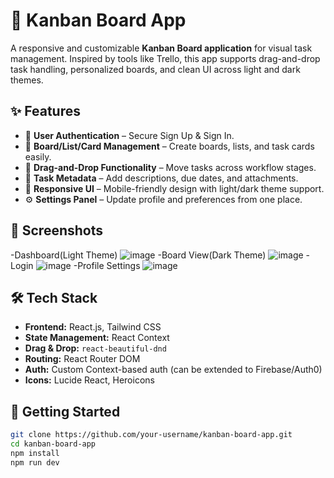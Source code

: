 # 🧠 Kanban Board App

A responsive and customizable **Kanban Board application** for visual task management. Inspired by tools like Trello, this app supports drag-and-drop task handling, personalized boards, and clean UI across light and dark themes.

## ✨ Features

- 🔐 **User Authentication** – Secure Sign Up & Sign In.
- 🧩 **Board/List/Card Management** – Create boards, lists, and task cards easily.
- 🔁 **Drag-and-Drop Functionality** – Move tasks across workflow stages.
- 📅 **Task Metadata** – Add descriptions, due dates, and attachments.
- 🎨 **Responsive UI** – Mobile-friendly design with light/dark theme support.
- ⚙️ **Settings Panel** – Update profile and preferences from one place.

## 📸 Screenshots

-Dashboard(Light Theme)
![image](https://github.com/user-attachments/assets/182f5b45-cd64-4d2a-9be8-93f487a44882)
-Board View(Dark Theme)
![image](https://github.com/user-attachments/assets/d8605ee9-de32-4125-8510-4ca3dd8c6791)
-Login
![image](https://github.com/user-attachments/assets/29a2b075-3bcd-4f30-8cde-4d2f55899ee3)
-Profile Settings
![image](https://github.com/user-attachments/assets/637f4b62-c84e-4b4e-9095-0d65067acf87)


## 🛠️ Tech Stack

- **Frontend:** React.js, Tailwind CSS
- **State Management:** React Context
- **Drag & Drop:** `react-beautiful-dnd`
- **Routing:** React Router DOM
- **Auth:** Custom Context-based auth (can be extended to Firebase/Auth0)
- **Icons:** Lucide React, Heroicons


## 🚀 Getting Started

```bash
git clone https://github.com/your-username/kanban-board-app.git
cd kanban-board-app
npm install
npm run dev


